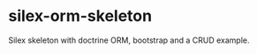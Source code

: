 silex-orm-skeleton
==================

Silex skeleton with doctrine ORM, bootstrap and a CRUD example.

